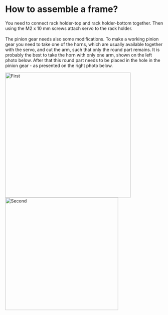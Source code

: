 # How to assemble a frame?
You need to connect rack holder-top and rack holder-bottom together. Then using the M2 x 10 mm screws attach servo to the rack holder. <br /> <br />
The pinion gear needs also some modifications. To make a working pinion gear you need to take one of the horns, which are usually available together with the servo, and cut the arm, such that only the round part remains. It is probably the best to take the horn with only one arm, shown on the left photo below. After that this round part needs to be placed in the hole in the pinion gear - as presented on the right photo below.<br />
<p align="left">
    <img src="https://github.com/user-attachments/assets/d19664a3-b5e1-48f9-b212-e3748a526f1a" alt="First" width="400">
    <img src="https://github.com/user-attachments/assets/5da6b95f-622f-4272-a78e-6c6b23ded8de" alt="Second" width="360">
</p>  <br />

